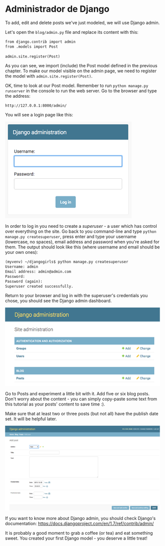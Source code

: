 # Administrador de Django

To add, edit and delete posts we've just modeled, we will use Django admin.

Let's open the `blog/admin.py` file and replace its content with this:

    from django.contrib import admin
    from .models import Post
    
    admin.site.register(Post)
    

As you can see, we import (include) the Post model defined in the previous chapter. To make our model visible on the admin page, we need to register the model with `admin.site.register(Post)`.

OK, time to look at our Post model. Remember to run `python manage.py runserver` in the console to run the web server. Go to the browser and type the address:

    http://127.0.0.1:8000/admin/
    

You will see a login page like this:

![Login page][1]

 [1]: images/login_page2.png

In order to log in you need to create a *superuser* - a user which has control over everything on the site. Go back to you command-line and type `python manage.py createsuperuser`, press enter and type your username (lowercase, no spaces), email address and password when you're asked for them. The output should look like this (where username and email should be your own ones):

    (myvenv) ~/djangogirls$ python manage.py createsuperuser
    Username: admin
    Email address: admin@admin.com
    Password:
    Password (again):
    Superuser created successfully.
    

Return to your browser and log in with the superuser's credentials you chose, you should see the Django admin dashboard.

![Administrador de Django][2]

 [2]: images/django_admin3.png

Go to Posts and experiment a little bit with it. Add five or six blog posts. Don't worry about the content - you can simply copy-paste some text from this tutorial as your posts' content to save time :).

Make sure that at least two or three posts (but not all) have the publish date set. It will be helpful later.

![Administrador de Django][3]

 [3]: images/edit_post3.png

If you want to know more about Django admin, you should check Django's documentation: https://docs.djangoproject.com/en/1.7/ref/contrib/admin/

It is probably a good moment to grab a coffee (or tea) and eat something sweet. You created your first Django model - you deserve a little treat!